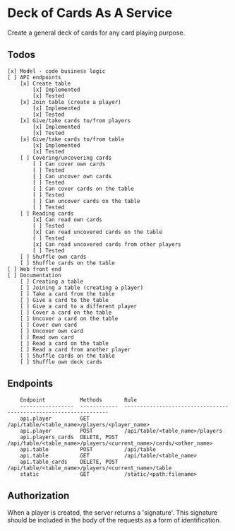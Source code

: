 # Deck of Cards As A Service

Create a general deck of cards for any card playing purpose.

## Todos

    [x] Model - code business logic
    [ ] API endpoints
        [x] Create table
            [x] Implemented
            [x] Tested
        [x] Join table (create a player)
            [x] Implemented
            [x] Tested
        [x] Give/take cards to/from players
            [x] Implemented
            [x] Tested
        [x] Give/take cards to/from table
            [x] Implemented
            [x] Tested
        [ ] Covering/uncovering cards
            [ ] Can cover own cards
            [ ] Tested
            [ ] Can uncover own cards
            [ ] Tested
            [ ] Can cover cards on the table
            [ ] Tested
            [ ] Can uncover cards on the table
            [ ] Tested
        [ ] Reading cards
            [x] Can read own cards
            [ ] Tested
            [x] Can read uncovered cards on the table
            [ ] Tested
            [x] Can read uncovered cards from other players
            [ ] Tested
        [ ] Shuffle own cards
        [ ] Shuffle cards on the table
    [ ] Web front end
    [ ] Documentation
        [ ] Creating a table
        [ ] Joining a table (creating a player)
        [ ] Take a card from the table
        [ ] Give a card to the table
        [ ] Give a card to a different player
        [ ] Cover a card on the table
        [ ] Uncover a card on the table
        [ ] Cover own card
        [ ] Uncover own card
        [ ] Read own card
        [ ] Read a card on the table
        [ ] Read a card from another player
        [ ] Shuffle cards on the table
        [ ] Shuffle own deck cards

## Endpoints

        Endpoint           Methods       Rule
        -----------------  ------------  -----------------------------------------------------------------
        api.player         GET           /api/table/<table_name>/players/<player_name>
        api.player         POST          /api/table/<table_name>/players
        api.players_cards  DELETE, POST  /api/table/<table_name>/players/<current_name>/cards/<other_name>
        api.table          POST          /api/table
        api.table          GET           /api/table/<table_name>
        api.table_cards    DELETE, POST  /api/table/<table_name>/players/<current_name>/table
        static             GET           /static/<path:filename>

## Authorization

When a player is created, the server returns a 'signature'.
This signature should be included in the body of the requests as
a form of identification.


